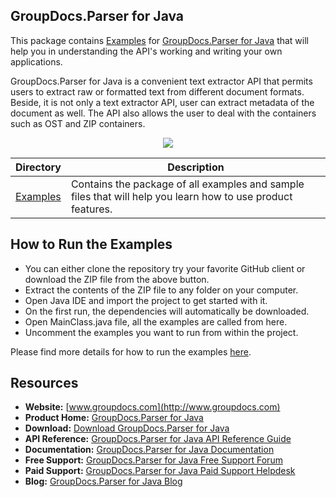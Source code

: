 ## GroupDocs.Parser for Java

This package contains [Examples](https://github.com/groupdocs-parser/GroupDocs.Parser-for-Java/tree/master/Examples) for [GroupDocs.Parser for Java](https://products.groupdocs.com/parser/java) that will help you in understanding the API's working and writing your own applications.

GroupDocs.Parser for Java is a convenient text extractor API that permits users to extract raw or formatted text from different document formats. Beside, it is not only a text extractor API, user can extract metadata of the document as well. The API also allows the user to deal with the containers such as OST and ZIP containers.

<p align="center">

  <a title="Download complete GroupDocs.Parser for Java source code" href="https://codeload.github.com/groupdocs-parser/GroupDocs.Parser-for-Java/zip/master">
	<img src="https://raw.github.com/AsposeExamples/java-examples-dashboard/master/images/downloadZip-Button-Large.png" />
  </a>
</p>

Directory | Description
--------- | -----------
[Examples](https://github.com/groupdocs-parser/GroupDocs.Parser-for-Java/tree/master/Examples)  | Contains the package of all examples and sample files that will help you learn how to use product features. 

## How to Run the Examples

+ You can either clone the repository try your favorite GitHub client or download the ZIP file from the above button.
+ Extract the contents of the ZIP file to any folder on your computer.
+ Open Java IDE and import the project to get started with it.
+ On the first run, the dependencies will automatically be downloaded.
+ Open MainClass.java file, all the examples are called from here.
+ Uncomment the examples you want to run from within the project.

Please find more details for how to run the examples [here](https://docs.groupdocs.com/display/parserjava/How+to+Run+Examples).

## Resources

+ **Website:** [www.groupdocs.com](http://www.groupdocs.com)
+ **Product Home:** [GroupDocs.Parser for Java](https://products.groupdocs.com/parser/java)
+ **Download:** [Download GroupDocs.Parser for Java](https://artifact.groupdocs.com/repo/com/groupdocs/groupdocs-parser/)
+ **API Reference:** [GroupDocs.Parser for Java API Reference Guide](https://apireference.groupdocs.com/java/parser)
+ **Documentation:** [GroupDocs.Parser for Java Documentation](https://docs.groupdocs.com/display/parserjava/Home)
+ **Free Support:** [GroupDocs.Parser for Java Free Support Forum](https://forum.groupdocs.com/c/parser)
+ **Paid Support:** [GroupDocs.Parser for Java Paid Support Helpdesk](https://helpdesk.groupdocs.com/)
+ **Blog:** [GroupDocs.Parser for Java Blog](https://blog.groupdocs.com/category/groupdocs-parser-product-family/)
